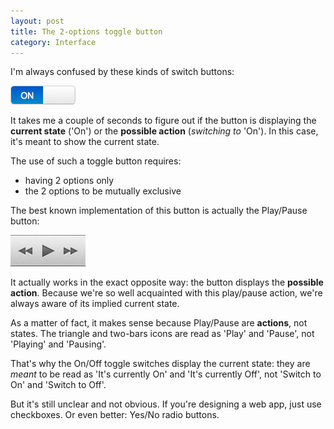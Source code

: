 ```yaml
---
layout: post
title: The 2-options toggle button
category: Interface
---
```


I'm always confused by these kinds of switch buttons:

![2-options toggle button](/i/toggle-button.png)

It takes me a couple of seconds to figure out if the button is displaying the **current state** ('On') or the **possible action** (*switching to* 'On'). In this case, it's meant to show the current state.

The use of such a toggle button requires:

* having 2 options only
* the 2 options to be mutually exclusive

The best known implementation of this button is actually the Play/Pause button:

![Play/Pause button](/i/play-pause-button.png)

It actually works in the exact opposite way: the button displays the **possible action**. Because we're so well acquainted with this play/pause action, we're always aware of its implied current state.

As a matter of fact, it makes sense because Play/Pause are **actions**, not states. The triangle and two-bars icons are read as 'Play' and 'Pause', not 'Playing' and 'Pausing'.

That's why the On/Off toggle switches display the current state: they are *meant* to be read as 'It's currently On' and 'It's currently Off', not 'Switch to On' and 'Switch to Off'.

But it's still unclear and not obvious. If you're designing a web app, just use checkboxes. Or even better: Yes/No radio buttons.



